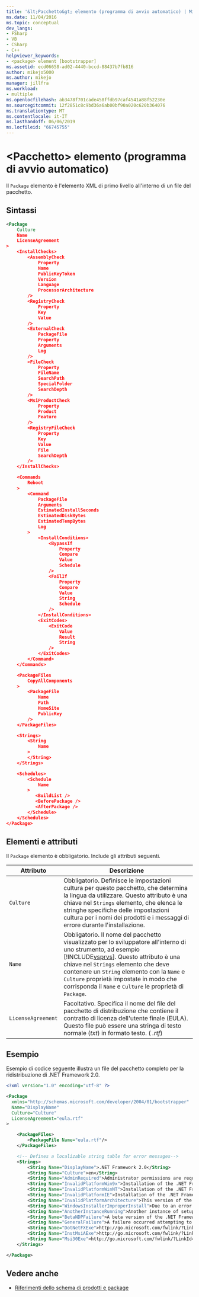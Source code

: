 ```yaml
---
title: '&lt;Pacchetto&gt; elemento (programma di avvio automatico) | Microsoft Docs'
ms.date: 11/04/2016
ms.topic: conceptual
dev_langs:
- FSharp
- VB
- CSharp
- C++
helpviewer_keywords:
- <package> element [bootstrapper]
ms.assetid: ecd06658-ad02-4440-bccd-88437b7fb816
author: mikejo5000
ms.author: mikejo
manager: jillfra
ms.workload:
- multiple
ms.openlocfilehash: ab3478f701cade458ffdb97caf4541a88f52230e
ms.sourcegitcommit: 12f2851c8c9bd36a6ab00bf90a020c620b364076
ms.translationtype: MT
ms.contentlocale: it-IT
ms.lasthandoff: 06/06/2019
ms.locfileid: "66745755"
---
```

# <a name="ltpackagegt-element-bootstrapper"></a>&lt;Pacchetto&gt; elemento (programma di avvio automatico)
Il `Package` elemento è l'elemento XML di primo livello all'interno di un file del pacchetto.

## <a name="syntax"></a>Sintassi

```xml
<Package
    Culture
    Name
    LicenseAgreement
>
    <InstallChecks>
        <AssemblyCheck
            Property
            Name
            PublicKeyToken
            Version
            Language
            ProcessorArchitecture
        />
        <RegistryCheck
            Property
            Key
            Value
        />
        <ExternalCheck
            PackageFile
            Property
            Arguments
            Log
        />
        <FileCheck
            Property
            FileName
            SearchPath
            SpecialFolder
            SearchDepth
        />
        <MsiProductCheck
            Property
            Product
            Feature
        />
        <RegistryFileCheck
            Property
            Key
            Value
            File
            SearchDepth
        />
    </InstallChecks>

    <Commands
        Reboot
    >
        <Command
            PackageFile
            Arguments
            EstimatedInstallSeconds
            EstimatedDiskBytes
            EstimatedTempBytes
            Log
        >
            <InstallConditions>
                <BypassIf
                    Property
                    Compare
                    Value
                    Schedule
                />
                <FailIf
                    Property
                    Compare
                    Value
                    String
                    Schedule
                />
            </InstallConditions>
            <ExitCodes>
                <ExitCode
                    Value
                    Result
                    String
                />
            </ExitCodes>
        </Command>
    </Commands>

    <PackageFiles
        CopyAllComponents
    >
        <PackageFile
            Name
            Path
            HomeSite
            PublicKey
        />
    </PackageFiles>

    <Strings>
        <String
            Name
        >
        </String>
    </Strings>

    <Schedules>
        <Schedule
            Name
        >
           <BuildList />
           <BeforePackage />
           <AfterPackage />
        </Schedule>
    </Schedules>
</Package>
```

## <a name="elements-and-attributes"></a>Elementi e attributi
 Il `Package` elemento è obbligatorio. Include gli attributi seguenti.

| Attributo | Descrizione |
|--------------------| - |
| `Culture` | Obbligatorio. Definisce le impostazioni cultura per questo pacchetto, che determina la lingua da utilizzare. Questo attributo è una chiave nel `Strings` elemento, che elenca le stringhe specifiche delle impostazioni cultura per i nomi dei prodotti e i messaggi di errore durante l'installazione. |
| `Name` | Obbligatorio. Il nome del pacchetto visualizzato per lo sviluppatore all'interno di uno strumento, ad esempio [!INCLUDE[vsprvs](../code-quality/includes/vsprvs_md.md)]. Questo attributo è una chiave nel `Strings` elemento che deve contenere un `String` elemento con la `Name` e `Culture` proprietà impostate in modo che corrisponda il `Name` e `Culture` le proprietà di `Package`. |
| `LicenseAgreement` | Facoltativo. Specifica il nome del file del pacchetto di distribuzione che contiene il contratto di licenza dell'utente finale (EULA).  Questo file può essere una stringa di testo normale (*txt*) in formato testo. ( *.rtf*) |

## <a name="example"></a>Esempio
 Esempio di codice seguente illustra un file del pacchetto completo per la ridistribuzione di .NET Framework 2.0.

```xml
<?xml version="1.0" encoding="utf-8" ?>

<Package
  xmlns="http://schemas.microsoft.com/developer/2004/01/bootstrapper"
  Name="DisplayName"
  Culture="Culture"
  LicenseAgreement="eula.rtf"
>

    <PackageFiles>
        <PackageFile Name="eula.rtf"/>
    </PackageFiles>

    <!-- Defines a localizable string table for error messages-->
    <Strings>
        <String Name="DisplayName">.NET Framework 2.0</String>
        <String Name="Culture">en</String>
        <String Name="AdminRequired">Administrator permissions are required to install the .NET Framework 2.0. Contact your administrator.</String>
        <String Name="InvalidPlatformWin9x">Installation of the .NET Framework 2.0 is not supported on Windows 95. Contact your application vendor.</String>
        <String Name="InvalidPlatformWinNT">Installation of the .NET Framework 2.0 is not supported on Windows NT 4.0. Contact your application vendor.</String>
        <String Name="InvalidPlatformIE">Installation of the .NET Framework 2.0 requires Internet Explorer 5.01 or greater. Contact your application vendor.</String>
        <String Name="InvalidPlatformArchitecture">This version of the .NET Framework 2.0 is not supported on a 64-bit operating system. Contact your application vendor.</String>
        <String Name="WindowsInstallerImproperInstall">Due to an error with Windows Installer, the installation of the .NET Framework 2.0 cannot proceed.</String>
        <String Name="AnotherInstanceRunning">Another instance of setup is already running. The running instance must complete before this setup can proceed.</String>
        <String Name="BetaNDPFailure">A beta version of the .NET Framework was detected on the computer. Uninstall any previous beta versions of .NET Framework before continuing.</String>
        <String Name="GeneralFailure">A failure occurred attempting to install the .NET Framework 2.0.</String>
        <String Name="DotNetFXExe">http://go.microsoft.com/fwlink/?LinkId=37283</String>
        <String Name="InstMsiAExe">http://go.microsoft.com/fwlink/?LinkId=37285</String>
        <String Name="Msi30Exe">http://go.microsoft.com/fwlink/?LinkId=37287</String>
    </Strings>

</Package>
```

## <a name="see-also"></a>Vedere anche
- [Riferimenti dello schema di prodotti e package](../deployment/product-and-package-schema-reference.md)